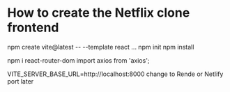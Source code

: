 # How to create the Netflix clone frontend

npm create vite@latest <folderName> -- --template react
...
npm init
npm install


npm i react-router-dom
import axios from 'axios';



VITE_SERVER_BASE_URL=http://localhost:8000
change to Rende or Netlify port later

